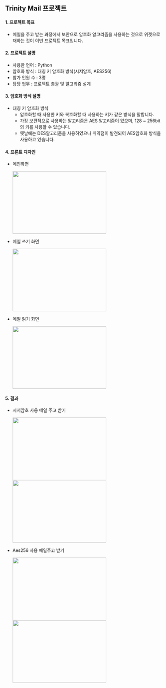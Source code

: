 
## Trinity Mail 프로젝트



#### 1. 프로젝트 목표
* 메일을 주고 받는 과정에서 보안으로 암호화 알고리즘을 사용하는 것으로 위젯으로 재하는 것이 이번 프로젝트 목표입니다.



#### 2. 프로젝트 설명
* 사용한 언어 : Python
* 암호화 방식 : 대칭 키 암호화 방식(시저암호, AES256)
* 참가 인원 수 : 3명
* 담당 업무 : 프로젝트 총괄 및 알고리즘 설계



#### 3. 암호화 방식 설명
* 대칭 키 암호화 방식
    + 암호화할 때 사용한 키와 복호화할 때 사용하는 키가 같은 방식을 말합니다.
    + 가장 보편적으로 사용하는 알고리즘은 AES 알고리즘이 있으며, 128 ~ 256bit의 키를 사용할 수 있습니다.
    + 옛날에는 DES알고리즘을 사용하였으나 취약점이 발견되어 AES암호화 방식을 사용하고 있습니다.



#### 4. 프론트 디자인
* 메인화면 

    <img src="https://user-images.githubusercontent.com/69491771/89858451-b805de80-dbd9-11ea-9e40-0bd5bcfe7fb4.png" width="300" height="200">

* 메일 쓰기 화면

    <img src="https://user-images.githubusercontent.com/69491771/89858849-9822ea80-dbda-11ea-9c09-4edf46db465a.png" width="300" height="200">

* 메일 읽기 화면

    <img src="https://user-images.githubusercontent.com/69491771/89858838-90fbdc80-dbda-11ea-96a3-d72461a63a6c.png" width="300" height="200">



#### 5. 결과
* 시저암호 사용 메일 주고 받기

    <img src="https://user-images.githubusercontent.com/69491771/89859126-3d3dc300-dbdb-11ea-8c30-51db0aad5a02.png" width="300" height="200">
    <img src="https://user-images.githubusercontent.com/69491771/89859138-4169e080-dbdb-11ea-9ca7-932c4226f301.png" width="300" height="200">

* Aes256 사용 메일주고 받기

    <img src="https://user-images.githubusercontent.com/69491771/89859140-43cc3a80-dbdb-11ea-9fdd-373f48bf8d8f.png" width="300" height="200">
    <img src="https://user-images.githubusercontent.com/69491771/89859142-44fd6780-dbdb-11ea-8c6e-e6ebc409a284.png" width="300" height="200">
